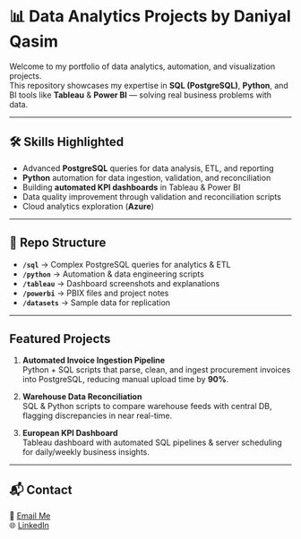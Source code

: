 # 📊 Data Analytics Projects by Daniyal Qasim

Welcome to my portfolio of data analytics, automation, and visualization projects.  
This repository showcases my expertise in **SQL (PostgreSQL)**, **Python**, and BI tools like **Tableau** & **Power BI** — solving real business problems with data.

---

## 🛠 Skills Highlighted
- Advanced **PostgreSQL** queries for data analysis, ETL, and reporting
- **Python** automation for data ingestion, validation, and reconciliation
- Building **automated KPI dashboards** in Tableau & Power BI
- Data quality improvement through validation and reconciliation scripts
- Cloud analytics exploration (**Azure**)

---

## 📂 Repo Structure
- **`/sql`** → Complex PostgreSQL queries for analytics & ETL
- **`/python`** → Automation & data engineering scripts
- **`/tableau`** → Dashboard screenshots and explanations
- **`/powerbi`** → PBIX files and project notes
- **`/datasets`** → Sample data for replication

---

## Featured Projects
1. **Automated Invoice Ingestion Pipeline**  
   Python + SQL scripts that parse, clean, and ingest procurement invoices into PostgreSQL, reducing manual upload time by **90%**.

2. **Warehouse Data Reconciliation**  
   SQL & Python scripts to compare warehouse feeds with central DB, flagging discrepancies in near real-time.

3. **European KPI Dashboard**  
   Tableau dashboard with automated SQL pipelines & server scheduling for daily/weekly business insights.

---

## 📬 Contact
📧 [Email Me](mailto:daniyal.qasim@gmail.com)  
🌐 [LinkedIn](www.linkedin.com/in/daniyalqasim)  
